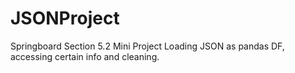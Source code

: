 # JSONProject
Springboard Section 5.2 Mini Project
  Loading JSON as pandas DF, accessing certain info and cleaning.
